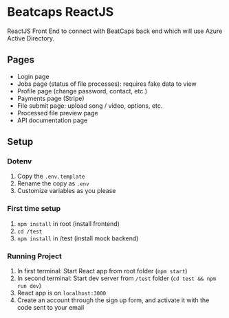 # Beatcaps ReactJS

ReactJS Front End to connect with BeatCaps back end which will use Azure Active
Directory.

## Pages

* Login page
* Jobs page (status of file processes): requires fake data to view
* Profile page (change password, contact, etc.)
* Payments page (Stripe)
* File submit page: upload song / video, options, etc.
* Processed file preview page
* API documentation page

## Setup

### Dotenv

1. Copy the `.env.template`
2. Rename the copy as `.env`
3. Customize variables as you please

### First time setup

1. `npm install` in root (install frontend)
2. `cd /test`
3. `npm install` in /test (install mock backend)

### Running Project
1. In first terminal: Start React app from root folder (`npm start`)
2. In second terminal: Start dev server from `/test` folder (`cd test && npm run dev`)
3. React app is on `localhost:3000`
4. Create an account through the sign up form, and activate it with the code sent to your email

